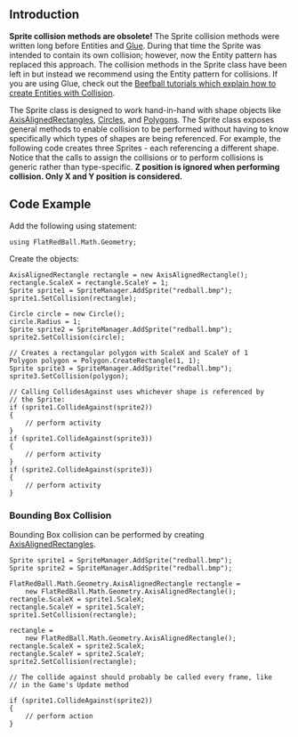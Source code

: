 ## Introduction

**Sprite collision methods are obsolete!** The Sprite collision methods were written long before Entities and [Glue](/frb/docs/index.php?title=Glue "Glue"). During that time the Sprite was intended to contain its own collision; however, now the Entity pattern has replaced this approach. The collision methods in the Sprite class have been left in but instead we recommend using the Entity pattern for collisions. If you are using Glue, check out the [Beefball tutorials which explain how to create Entities with Collision](/frb/docs/index.php?title=Tutorials:Beefball "Tutorials:Beefball").

The Sprite class is designed to work hand-in-hand with shape objects like [AxisAlignedRectangles](/frb/docs/index.php?title=FlatRedBall.Math.Geometry.AxisAlignedRectangle "FlatRedBall.Math.Geometry.AxisAlignedRectangle"), [Circles](/frb/docs/index.php?title=FlatRedBall.Math.Geometry.Circle "FlatRedBall.Math.Geometry.Circle"), and [Polygons](/frb/docs/index.php?title=FlatRedBall.Math.Geometry.Polygon "FlatRedBall.Math.Geometry.Polygon"). The Sprite class exposes general methods to enable collision to be performed without having to know specifically which types of shapes are being referenced. For example, the following code creates three Sprites - each referencing a different shape. Notice that the calls to assign the collisions or to perform collisions is generic rather than type-specific. **Z position is ignored when performing collision. Only X and Y position is considered.**

## Code Example

Add the following using statement:

    using FlatRedBall.Math.Geometry;

Create the objects:

    AxisAlignedRectangle rectangle = new AxisAlignedRectangle();
    rectangle.ScaleX = rectangle.ScaleY = 1;
    Sprite sprite1 = SpriteManager.AddSprite("redball.bmp");
    sprite1.SetCollision(rectangle);

    Circle circle = new Circle();
    circle.Radius = 1;
    Sprite sprite2 = SpriteManager.AddSprite("redball.bmp");
    sprite2.SetCollision(circle);

    // Creates a rectangular polygon with ScaleX and ScaleY of 1
    Polygon polygon = Polygon.CreateRectangle(1, 1);
    Sprite sprite3 = SpriteManager.AddSprite("redball.bmp");
    sprite3.SetCollision(polygon);

    // Calling CollidesAgainst uses whichever shape is referenced by
    // the Sprite:
    if (sprite1.CollideAgainst(sprite2))
    {
        // perform activity
    }
    if (sprite1.CollideAgainst(sprite3))
    {
        // perform activity
    }
    if (sprite2.CollideAgainst(sprite3))
    {
        // perform activity
    }

### Bounding Box Collision

Bounding Box collision can be performed by creating [AxisAlignedRectangles](/frb/docs/index.php?title=FlatRedBall.Math.Geometry.AxisAlignedRectangle "FlatRedBall.Math.Geometry.AxisAlignedRectangle").

    Sprite sprite1 = SpriteManager.AddSprite("redball.bmp");
    Sprite sprite2 = SpriteManager.AddSprite("redball.bmp");

    FlatRedBall.Math.Geometry.AxisAlignedRectangle rectangle = 
        new FlatRedBall.Math.Geometry.AxisAlignedRectangle();
    rectangle.ScaleX = sprite1.ScaleX;
    rectangle.ScaleY = sprite1.ScaleY;
    sprite1.SetCollision(rectangle);

    rectangle =
        new FlatRedBall.Math.Geometry.AxisAlignedRectangle();
    rectangle.ScaleX = sprite2.ScaleX;
    rectangle.ScaleY = sprite2.ScaleY;
    sprite2.SetCollision(rectangle);

    // The collide against should probably be called every frame, like
    // in the Game's Update method

    if (sprite1.CollideAgainst(sprite2))
    {
        // perform action
    }
